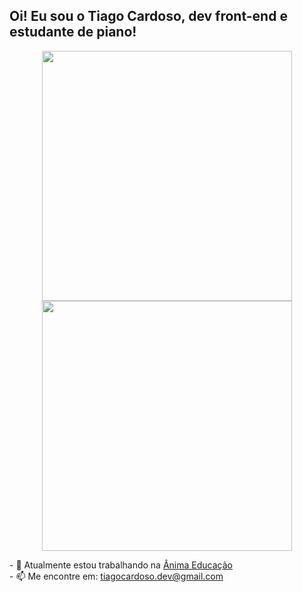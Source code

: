 ## Oi! Eu sou o Tiago Cardoso, dev front-end e estudante de piano!
<p align = "center">
  <img src = "https://github-readme-stats.vercel.app/api?username=tigga73&show_icons=true&theme=bear&include_all_commits=true&count_private=true" width=400>
  <img src = "https://github-readme-stats.vercel.app/api/top-langs/?username=anuraghazra&layout=compact&theme=bear&include_all_commits=true&count_private=true&langs_count=4" width=400>
</p>
- 🏢 Atualmente estou trabalhando na <a href="https://animaeducacao.com.br/" target="_blank">Ânima Educação</a><br>
- 📫 Me encontre em: <a href="mailto:tiagocardoso.dev@gmail.com">tiagocardoso.dev@gmail.com</a><br>

